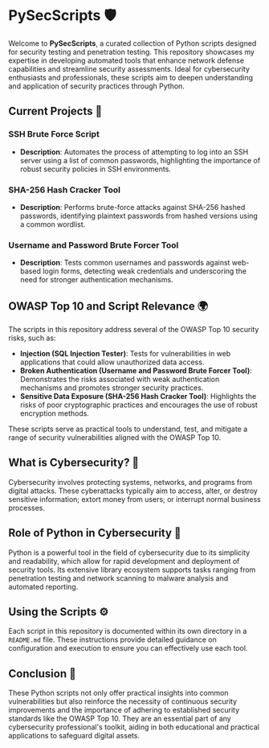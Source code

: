 # PySecScripts 🛡️

Welcome to **PySecScripts**, a curated collection of Python scripts designed for security testing and penetration testing. This repository showcases my expertise in developing automated tools that enhance network defense capabilities and streamline security assessments. Ideal for cybersecurity enthusiasts and professionals, these scripts aim to deepen understanding and application of security practices through Python.

## Current Projects 📂

### SSH Brute Force Script
- **Description**: Automates the process of attempting to log into an SSH server using a list of common passwords, highlighting the importance of robust security policies in SSH environments.

### SHA-256 Hash Cracker Tool
- **Description**: Performs brute-force attacks against SHA-256 hashed passwords, identifying plaintext passwords from hashed versions using a common wordlist.

### Username and Password Brute Forcer Tool
- **Description**: Tests common usernames and passwords against web-based login forms, detecting weak credentials and underscoring the need for stronger authentication mechanisms.

## OWASP Top 10 and Script Relevance 🌍
The scripts in this repository address several of the OWASP Top 10 security risks, such as:
- **Injection (SQL Injection Tester)**: Tests for vulnerabilities in web applications that could allow unauthorized data access.
- **Broken Authentication (Username and Password Brute Forcer Tool)**: Demonstrates the risks associated with weak authentication mechanisms and promotes stronger security practices.
- **Sensitive Data Exposure (SHA-256 Hash Cracker Tool)**: Highlights the risks of poor cryptographic practices and encourages the use of robust encryption methods.

These scripts serve as practical tools to understand, test, and mitigate a range of security vulnerabilities aligned with the OWASP Top 10.

## What is Cybersecurity? 🔐
Cybersecurity involves protecting systems, networks, and programs from digital attacks. These cyberattacks typically aim to access, alter, or destroy sensitive information; extort money from users; or interrupt normal business processes.

## Role of Python in Cybersecurity 🐍
Python is a powerful tool in the field of cybersecurity due to its simplicity and readability, which allow for rapid development and deployment of security tools. Its extensive library ecosystem supports tasks ranging from penetration testing and network scanning to malware analysis and automated reporting.

## Using the Scripts ⚙️
Each script in this repository is documented within its own directory in a `README.md` file. These instructions provide detailed guidance on configuration and execution to ensure you can effectively use each tool.

## Conclusion 🏁
These Python scripts not only offer practical insights into common vulnerabilities but also reinforce the necessity of continuous security improvements and the importance of adhering to established security standards like the OWASP Top 10. They are an essential part of any cybersecurity professional's toolkit, aiding in both educational and practical applications to safeguard digital assets.
